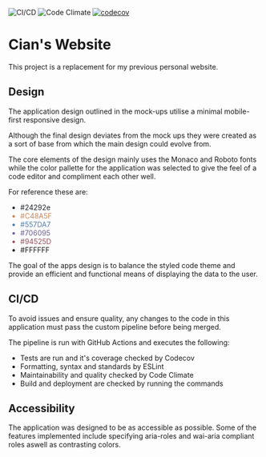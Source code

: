 ![CI/CD](https://github.com/CianHub/portfolio-v2/workflows/React%20CI%20Pipeline/badge.svg)
![Code Climate](https://codeclimate.com/github/CianHub/portfolio-v2.png)
[![codecov](https://codecov.io/gh/CianHub/portfolio-v2/branch/main/graph/badge.svg)](https://codecov.io/gh/CianHub/portfolio-v2)

# Cian's Website

This project is a replacement for my previous personal website.

## Design

The application design outlined in the mock-ups utilise a minimal mobile-first responsive design.

Although the final design deviates from the mock ups they were created as a sort of base from which the main design could evolve from.

The core elements of the design mainly uses the Monaco and Roboto fonts while the color pallette for the application was selected to give the feel of a code editor and compliment each other well.

For reference these are:

<ul>
<li style="color:#24292e">#24292e</li>
<li style="color:#C48A5F">#C48A5F</li>
<li style="color:#557DA7">#557DA7</li>
<li style="color:#706095">#706095</li>
<li style="color:#94525D">#94525D</li>
<li>#FFFFFF</li>
</ul>

The goal of the apps design is to balance the styled code theme and provide an efficient and functional means of displaying the data to the user.

## CI/CD

To avoid issues and ensure quality, any changes to the code in this application must pass the custom pipeline before being merged.

The pipeline is run with GitHub Actions and executes the following:

<ul>
<li>Tests are run and it's coverage checked by Codecov</li>
<li>Formatting, syntax and standards by ESLint </li>
<li>Maintainability and quality checked by Code Climate</li>
<li>Build and deployment are checked by running the commands</li>
</ul>

## Accessibility

The application was designed to be as accessible as possible. Some of the features implemented include specifying aria-roles and wai-aria compliant roles aswell as contrasting colors.
